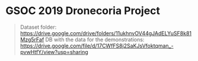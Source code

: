 # GSOC 2019 Dronecoria Project

> Dataset folder: https://drive.google.com/drive/folders/11ukhnvOV44gJAdELYuSF8k81Mzg5rFaf
> DB with the data for the demonstrations: https://drive.google.com/file/d/17CWfFS8j2SaKJsVfoktqman_-pvwHtfY/view?usp=sharing
